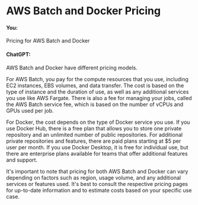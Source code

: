 # AWS Batch and Docker Pricing

#### You:
Pricing for AWS Batch and Docker

#### ChatGPT:
AWS Batch and Docker have different pricing models.

For AWS Batch, you pay for the compute resources that you use, including EC2 instances, EBS volumes, and data transfer. The cost is based on the type of instance and the duration of use, as well as any additional services you use like AWS Fargate. There is also a fee for managing your jobs, called the AWS Batch service fee, which is based on the number of vCPUs and GPUs used per job.

For Docker, the cost depends on the type of Docker service you use. If you use Docker Hub, there is a free plan that allows you to store one private repository and an unlimited number of public repositories. For additional private repositories and features, there are paid plans starting at $5 per user per month. If you use Docker Desktop, it is free for individual use, but there are enterprise plans available for teams that offer additional features and support.

It's important to note that pricing for both AWS Batch and Docker can vary depending on factors such as region, usage volume, and any additional services or features used. It's best to consult the respective pricing pages for up-to-date information and to estimate costs based on your specific use case.
